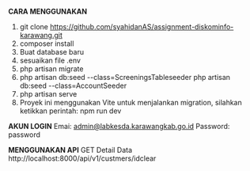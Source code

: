 **CARA MENGGUNAKAN**
1. git clone https://github.com/syahidanAS/assignment-diskominfo-karawang.git
2. composer install
3. Buat database baru 
4. sesuaikan file .env
5. php artisan migrate
6. php artisan db:seed --class=ScreeningsTableseeder
    php artisan db:seed --class=AccountSeeder
7. php artisan serve
8. Proyek ini menggunakan Vite untuk menjalankan migration, silahkan ketikkan perintah: npm run dev

**AKUN LOGIN**
Emai: admin@labkesda.karawangkab.go.id
Password: password


**MENGGUNAKAN API**
GET Detail Data http://localhost:8000/api/v1/custmers/idclear


